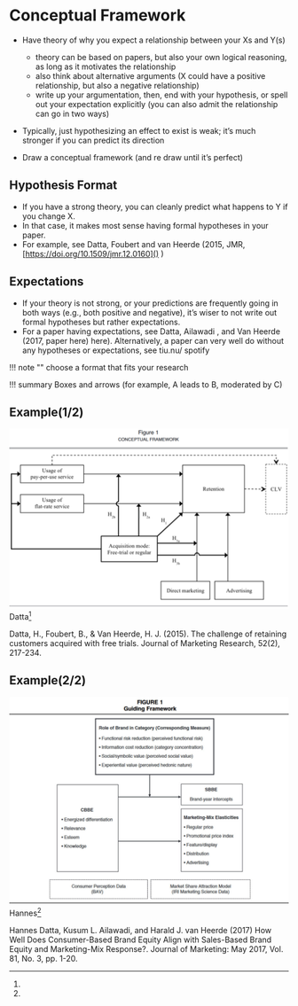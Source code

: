 # Conceptual Framework

* Have theory of why you expect a relationship between your Xs and Y(s)
    * theory can be based on papers, but also your own logical reasoning, as long as it motivates the         relationship
    * also think about alternative arguments (X could have a positive relationship, but also a negative      relationship)
    * write up your argumentation, then, end with your hypothesis, or spell out your expectation explicitly (you can also admit the relationship can go in two ways)

* Typically, just hypothesizing an effect to exist is weak; it’s much stronger if you can predict its direction
* Draw a conceptual framework (and re draw until it’s perfect)



## Hypothesis Format

* If you have a strong theory, you can cleanly predict what happens to
Y if you change X.
* In that case, it makes most sense having formal hypotheses in your
paper.
* For example, see Datta, Foubert and van Heerde (2015, JMR, [https://doi.org/10.1509/jmr.12.0160]() )


## Expectations

   * If your theory is not strong, or your predictions are frequently going
       in both ways (e.g., both positive and negative), it’s wiser to not write
       out formal hypotheses but rather expectations.
   * For a paper having expectations, see Datta, Ailawadi , and Van
      Heerde (2017, paper here) here). Alternatively, a paper can very well do
      without any hypotheses or expectations, see tiu.nu/ spotify

!!! note ""
   choose a format that fits your research


!!! summary
    Boxes and arrows (for example, A leads to B, moderated by C)


## Example(1/2)

![Conceptual Framework Example 1](Conceptual_framework_eg1.png)
Datta[^1] 

[^1]:
Datta, H., Foubert, B., & Van Heerde, H. J. (2015). The challenge of retaining customers acquired with free trials. Journal of Marketing Research, 52(2), 217-234.


## Example(2/2)

![Conceptual Framework Example 2](Conceptual_framework_eg2.png)
Hannes[^2] 
[^2]:
Hannes Datta, Kusum L. Ailawadi, and Harald J. van Heerde (2017) How Well Does Consumer-Based Brand Equity Align with Sales-Based Brand Equity and Marketing-Mix Response?. Journal of Marketing: May 2017, Vol. 81, No. 3, pp. 1-20.




